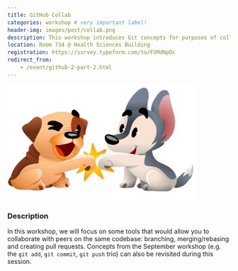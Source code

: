 ```yaml
---
title: GitHub Collab
categories: workshop # very important label!
header-img: images/post/collab.png
description: This workshop introduces Git concepts for purposes of collaborating with your colleagues.
location: Room 734 @ Health Sciences Building
registration: https://survey.typeform.com/to/FVMdNpOc
redirect_from:
    - /event/github-2-part-2.html
---
```


<div class="row">
<div class="col-sm-3"></div>
<div class="col-sm-6">
    <img src="/images/post/collab.png">
</div>
<div class="col-sm-3"></div>
</div>

### Description

In this workshop, we will focus on some tools that would allow you to collaborate with peers on the same codebase: branching, merging/rebasing and creating pull requests. Concepts from the September workshop (e.g. the `git add`, `git commit`, `git push` trio) can also be revisited during this session.

